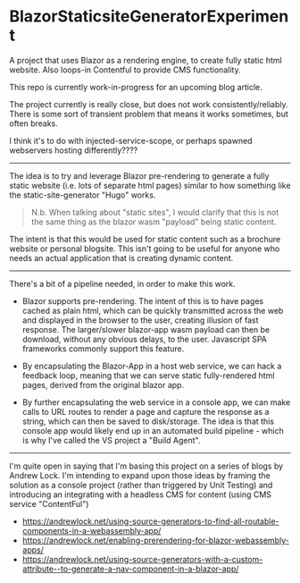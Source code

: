 # BlazorStaticsiteGeneratorExperiment
A project that uses Blazor as a rendering engine, to create fully static html website.    Also loops-in Contentful to provide CMS functionality.



This repo is currently work-in-progress for an upcoming blog article.

The project currently is really close, but does not work consistently/reliably.    There is some sort of transient problem that means it works sometimes, but often breaks.

I think it's to do with injected-service-scope,  or perhaps spawned webservers hosting differently????

---


The idea is to try and leverage Blazor pre-rendering to generate a fully static website (i.e. lots of separate html pages) similar to how something like the static-site-generator "Hugo" works.      

> N.b.  When talking about "static sites", I would clarify that this is not the same thing as the blazor wasm "payload" being static content.

The intent is that this would be used for static content such as a brochure website or personal blogsite.  This isn't going to be useful for anyone who needs an actual application that is creating dynamic content.


---

There's a bit of a pipeline needed, in order to make this work.

* Blazor supports pre-rendering.  The intent of this is to have pages cached as plain html, which can be quickly transmitted across the web and displayed in the browser to the user, creating illusion of fast response.   The larger/slower blazor-app wasm payload can then be download, without any obvious delays, to the user.      Javascript SPA frameworks commonly support this feature.

* By encapsulating the Blazor-App in a host web service, we can hack a feedback loop, meaning that we can serve static fully-rendered html pages, derived from the original blazor app.

* By further encapsulating the web service in a console app, we can make calls to URL routes to render a page and capture the response as a string, which can then be saved to disk/storage.  The idea is that this console app would likely end up in an automated build pipeline - which is why I've called the VS project a "Build Agent".


---


I'm quite open in saying that I'm basing this project on a series of blogs by Andrew Lock.  I'm intending to expand upon those ideas by framing the solution as a console project (rather than triggered by Unit Testing) and introducing an integrating with a headless CMS for content (using CMS service "ContentFul")

* https://andrewlock.net/using-source-generators-to-find-all-routable-components-in-a-webassembly-app/
* https://andrewlock.net/enabling-prerendering-for-blazor-webassembly-apps/
* https://andrewlock.net/using-source-generators-with-a-custom-attribute--to-generate-a-nav-component-in-a-blazor-app/